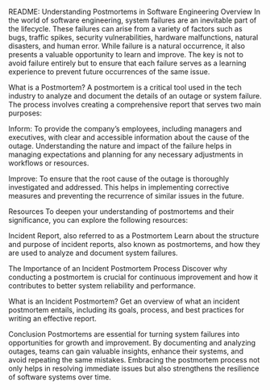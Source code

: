 README: Understanding Postmortems in Software Engineering
Overview
In the world of software engineering, system failures are an inevitable part of the lifecycle. These failures can arise from a variety of factors such as bugs, traffic spikes, security vulnerabilities, hardware malfunctions, natural disasters, and human error. While failure is a natural occurrence, it also presents a valuable opportunity to learn and improve. The key is not to avoid failure entirely but to ensure that each failure serves as a learning experience to prevent future occurrences of the same issue.

What is a Postmortem?
A postmortem is a critical tool used in the tech industry to analyze and document the details of an outage or system failure. The process involves creating a comprehensive report that serves two main purposes:

Inform: To provide the company’s employees, including managers and executives, with clear and accessible information about the cause of the outage. Understanding the nature and impact of the failure helps in managing expectations and planning for any necessary adjustments in workflows or resources.

Improve: To ensure that the root cause of the outage is thoroughly investigated and addressed. This helps in implementing corrective measures and preventing the recurrence of similar issues in the future.

Resources
To deepen your understanding of postmortems and their significance, you can explore the following resources:

Incident Report, also referred to as a Postmortem
Learn about the structure and purpose of incident reports, also known as postmortems, and how they are used to analyze and document system failures.

The Importance of an Incident Postmortem Process
Discover why conducting a postmortem is crucial for continuous improvement and how it contributes to better system reliability and performance.

What is an Incident Postmortem?
Get an overview of what an incident postmortem entails, including its goals, process, and best practices for writing an effective report.

Conclusion
Postmortems are essential for turning system failures into opportunities for growth and improvement. By documenting and analyzing outages, teams can gain valuable insights, enhance their systems, and avoid repeating the same mistakes. Embracing the postmortem process not only helps in resolving immediate issues but also strengthens the resilience of software systems over time.
